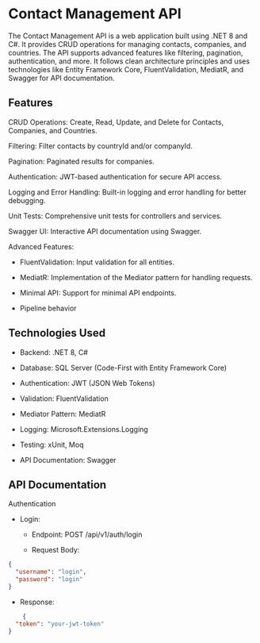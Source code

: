 # Contact Management API
The Contact Management API is a web application built using .NET 8 and C#. It provides CRUD operations for managing contacts, companies, and countries. The API supports advanced features like filtering, pagination, authentication, and more. It follows clean architecture principles and uses technologies like Entity Framework Core, FluentValidation, MediatR, and Swagger for API documentation.

## Features
CRUD Operations: Create, Read, Update, and Delete for Contacts, Companies, and Countries.

Filtering: Filter contacts by countryId and/or companyId.

Pagination: Paginated results for companies.

Authentication: JWT-based authentication for secure API access.

Logging and Error Handling: Built-in logging and error handling for better debugging.

Unit Tests: Comprehensive unit tests for controllers and services.

Swagger UI: Interactive API documentation using Swagger.

Advanced Features:

  - FluentValidation: Input validation for all entities.

  - MediatR: Implementation of the Mediator pattern for handling requests.

  - Minimal API: Support for minimal API endpoints.

  - Pipeline behavior

## Technologies Used
- Backend: .NET 8, C#

- Database: SQL Server (Code-First with Entity Framework Core)

- Authentication: JWT (JSON Web Tokens)

- Validation: FluentValidation

- Mediator Pattern: MediatR

- Logging: Microsoft.Extensions.Logging

- Testing: xUnit, Moq

- API Documentation: Swagger

## API Documentation
Authentication
- Login:

  - Endpoint: POST /api/v1/auth/login

  - Request Body:
 
```json
{
  "username": "login",
  "password": "login"
}
  ```
  - Response:
```json
    {
  "token": "your-jwt-token"
}
```
